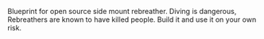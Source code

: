 Blueprint for open source side mount rebreather. 
Diving is dangerous, Rebreathers are known to have killed people.
Build it and use it on your own risk.
